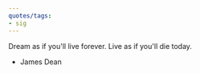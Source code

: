 ```yaml
---
quotes/tags:
- sig
---
```




Dream as if you'll live forever. Live as if you'll die today.

- James Dean